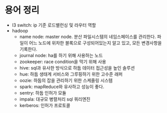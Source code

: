 # 용어 정리

- l3 switch: ip 기준 로드밸런싱 및 라우터 역할
- hadoop
  - name node: master node. 분산 파일시스템의 네임스페이스를 관리한다. 파일이 어느 노드에 위차한 블록으로 구성되어있는지 알고 있고, 모든 변경사항을 기록한다.
  - journal node: ha를 하기 위해 사용하는 노드
  - zookeeper: race condition을 막기 위해 사용
  - hive: sql과 유사한 방식으로 하둡 데이터 접근성을 높인 솔루션
  - hue: 하둡 생태계 서비스와 그루핑하기 위한 고수준 래퍼
  - oozie: 하둡의 잡을 관리하기 위한 스케줄링 시스템
  - spark: mapReduce와 유사하고 성능이 좋다.
  - sentry: 하둡 인허가 모듈
  - impala: 대규모 병렬처리 sql 쿼리엔진
  - kerberos: 인허가 프로토콜
